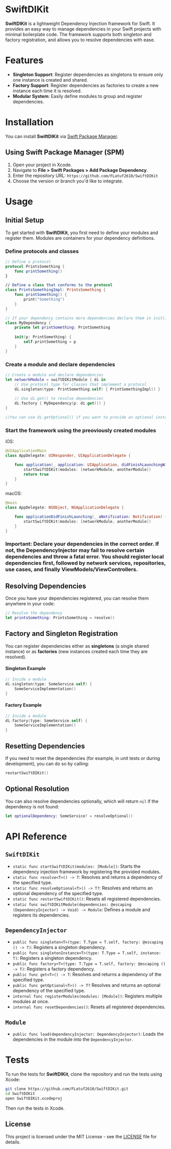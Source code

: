 
# SwiftDIKit

**SwiftDIKit** is a lightweight Dependency Injection framework for Swift. It provides an easy way to manage dependencies in your Swift projects with minimal boilerplate code. The framework supports both singleton and factory registration, and allows you to resolve dependencies with ease.

# Features

- **Singleton Support**: Register dependencies as singletons to ensure only one instance is created and shared.
- **Factory Support**: Register dependencies as factories to create a new instance each time it is resolved.
- **Modular System**: Easily define modules to group and register dependencies.

# Installation

You can install **SwiftDIKit** via [Swift Package Manager](https://swift.org/package-manager/).

## Using Swift Package Manager (SPM)

1. Open your project in Xcode.
2. Navigate to **File > Swift Packages > Add Package Dependency**.
3. Enter the repository URL: `https://github.com/FLatuf2610/SwiftDIKit`
4. Choose the version or branch you'd like to integrate.

# Usage

## Initial Setup

To get started with **SwiftDIKit**, you first need to define your modules and register them. Modules are containers for your dependency definitions.

### Define protocols and classes

```swift
// Define a protocol
protocol PrintsSomething {
    func printSomething()
}

// Define a class that conforms to the protocol
class PrintsSomethingImpl: PrintsSomething {
    func printSomething() {
        print("Something")
    }
}

// If your dependency contains more dependencies declare them in init()
class MyDependency {
    private let printSomething: PrintSomething
    
    init(p: PrintSomething) {
        self.printSomething = p
    }
}

```

### Create a module and declare dependencies

```swift
// Create a module and declare dependencies
let networkModule = swiftDIKitModule { di in
    // Use protocol type for classes that implement a protocol
    di.singleton(type: PrintSomething.self) { PrintSomethingImpl() }
    
    // Use di.get() to resolve dependencies
    di.factory { MyDependency(p: di.get()) }
}

//You can use di.getOptional() if you want to provide an optional instance
```


### Start the framework using the preoviously created modules

iOS: 
```swift
@UIApplicationMain
class AppDelegate: UIResponder, UIApplicationDelegate {

    func application(_ application: UIApplication, didFinishLaunchingWithOptions launchOptions: [UIApplication.LaunchOptionsKey: Any]?) -> Bool {
        startSwiftDIKit(modules: [networkModule, anotherModule])
        return true
    }
}
```

macOS:
```swift
@main
class AppDelegate: NSObject, NSApplicationDelegate {

    func applicationDidFinishLaunching(_ aNotification: Notification) {
        startSwiftDIKit(modules: [networkModule, anotherModule])
    }
}
```

### Important: Declare your dependencies in the correct order. If not, the DependencyInjector may fail to resolve certain dependencies and throw a fatal error. You should register local dependencies first, followed by network services, repositories, use cases, and finally ViewModels/ViewControllers.

## Resolving Dependencies

Once you have your dependencies registered, you can resolve them anywhere in your code:

```swift
// Resolve the dependency
let printsSomething: PrintsSomething = resolve()
```

## Factory and Singleton Registration

You can register dependencies either as **singletons** (a single shared instance) or as **factories** (new instances created each time they are resolved).

#### Singleton Example

```swift
// Inside a module
di.singleton(type: SomeService.self) {
    SomeServiceImplementation()
}
```

#### Factory Example

```swift
// Inside a module
di.factory(type: SomeService.self) {
    SomeServiceImplementation()
}
```

## Resetting Dependencies

If you need to reset the dependencies (for example, in unit tests or during development), you can do so by calling:

```swift
restartSwiftDIKit()
```

## Optional Resolution

You can also resolve dependencies optionally, which will return `nil` if the dependency is not found:

```swift
let optionalDependency: SomeService? = resolveOptional()
```

# API Reference

## `SwiftDIKit`

- `static func startSwiftDIKit(modules: [Module])`: Starts the dependency injection framework by registering the provided modules.
- `static func resolve<T>() -> T`: Resolves and returns a dependency of the specified type.
- `static func resolveOptional<T>() -> T?`: Resolves and returns an optional dependency of the specified type.
- `static func restartSwiftDIKit()`: Resets all registered dependencies.
- `static func swiftDIKitModule(dependencies: @escaping (DependencyInjector) -> Void) -> Module`: Defines a module and registers its dependencies.

## `DependencyInjector`

- `public func singleton<T>(type: T.Type = T.self, factory: @escaping () -> T)`: Registers a singleton dependency.
- `public func singletonInstance<T>(type: T.Type = T.self, instance: T)`: Registers a singleton dependency.
- `public func factory<T>(type: T.Type = T.self, factory: @escaping () -> T)`: Registers a factory dependency.
- `public func get<T>() -> T`: Resolves and returns a dependency of the specified type.
- `public func getOptional<T>() -> T?` Resolves and returns an optional dependency of the specified type.
- `internal func registerModules(modules: [Module])`: Registers multiple modules at once.
- `internal func resetDependencies()`: Resets all registered dependencies.

## `Module`

- `public func load(dependencyInjector: DependencyInjector)`: Loads the dependencies in the module into the `DependencyInjector`.

# Tests

To run the tests for **SwiftDIKit**, clone the repository and run the tests using Xcode:

```bash
git clone https://github.com/FLatuf2610/SwiftDIKit.git
cd SwiftDIKit
open SwiftDIKit.xcodeproj
```

Then run the tests in Xcode.

## License

This project is licensed under the MIT License - see the [LICENSE](LICENSE) file for details.


